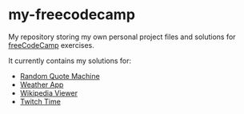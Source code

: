 # my-freecodecamp

My repository storing my own personal project files and solutions for [freeCodeCamp](https://www.freecodecamp.com/) exercises.

It currently contains my solutions for:
* [Random Quote Machine](/random-quote-machine)
* [Weather App](/windowless-weather)
* [Wikipedia Viewer](/wikipedia-viewer)
* [Twitch Time](/twitch-time)
